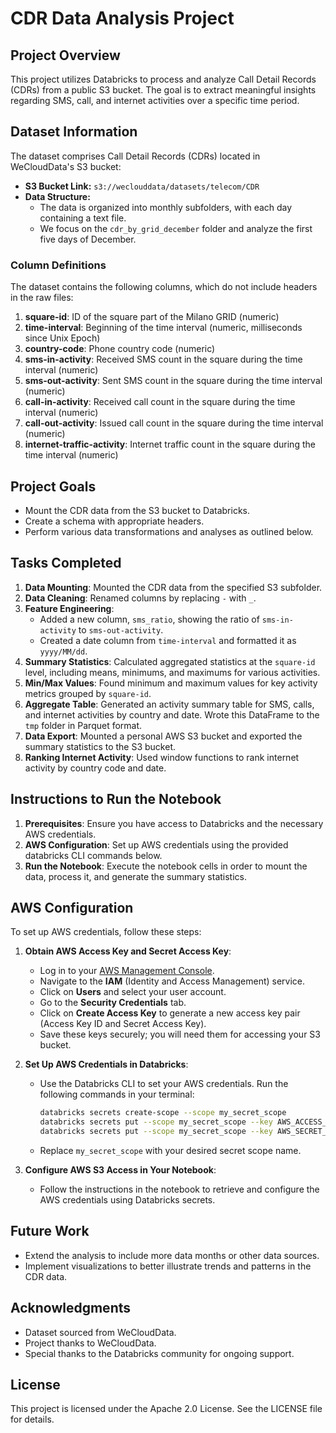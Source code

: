 # CDR Data Analysis Project

## Project Overview
This project utilizes Databricks to process and analyze Call Detail Records (CDRs) from a public S3 bucket. The goal is to extract meaningful insights regarding SMS, call, and internet activities over a specific time period.

## Dataset Information
The dataset comprises Call Detail Records (CDRs) located in WeCloudData's S3 bucket:

- **S3 Bucket Link:** `s3://weclouddata/datasets/telecom/CDR`
- **Data Structure:**
  - The data is organized into monthly subfolders, with each day containing a text file.
  - We focus on the `cdr_by_grid_december` folder and analyze the first five days of December.

### Column Definitions
The dataset contains the following columns, which do not include headers in the raw files:

1. **square-id**: ID of the square part of the Milano GRID (numeric)
2. **time-interval**: Beginning of the time interval (numeric, milliseconds since Unix Epoch)
3. **country-code**: Phone country code (numeric)
4. **sms-in-activity**: Received SMS count in the square during the time interval (numeric)
5. **sms-out-activity**: Sent SMS count in the square during the time interval (numeric)
6. **call-in-activity**: Received call count in the square during the time interval (numeric)
7. **call-out-activity**: Issued call count in the square during the time interval (numeric)
8. **internet-traffic-activity**: Internet traffic count in the square during the time interval (numeric)

## Project Goals
- Mount the CDR data from the S3 bucket to Databricks.
- Create a schema with appropriate headers.
- Perform various data transformations and analyses as outlined below.

## Tasks Completed
1. **Data Mounting**: Mounted the CDR data from the specified S3 subfolder.
2. **Data Cleaning**: Renamed columns by replacing `-` with `_`.
3. **Feature Engineering**:
   - Added a new column, `sms_ratio`, showing the ratio of `sms-in-activity` to `sms-out-activity`.
   - Created a date column from `time-interval` and formatted it as `yyyy/MM/dd`.
4. **Summary Statistics**: Calculated aggregated statistics at the `square-id` level, including means, minimums, and maximums for various activities.
5. **Min/Max Values**: Found minimum and maximum values for key activity metrics grouped by `square-id`.
6. **Aggregate Table**: Generated an activity summary table for SMS, calls, and internet activities by country and date. Wrote this DataFrame to the `tmp` folder in Parquet format.
7. **Data Export**: Mounted a personal AWS S3 bucket and exported the summary statistics to the S3 bucket.
8. **Ranking Internet Activity**: Used window functions to rank internet activity by country code and date.

## Instructions to Run the Notebook
1. **Prerequisites**: Ensure you have access to Databricks and the necessary AWS credentials.
2. **AWS Configuration**: Set up AWS credentials using the provided databricks CLI commands below.
3. **Run the Notebook**: Execute the notebook cells in order to mount the data, process it, and generate the summary statistics.


## AWS Configuration
To set up AWS credentials, follow these steps:

1. **Obtain AWS Access Key and Secret Access Key**:
   - Log in to your [AWS Management Console](https://aws.amazon.com/console/).
   - Navigate to the **IAM** (Identity and Access Management) service.
   - Click on **Users** and select your user account.
   - Go to the **Security Credentials** tab.
   - Click on **Create Access Key** to generate a new access key pair (Access Key ID and Secret Access Key).
   - Save these keys securely; you will need them for accessing your S3 bucket.

2. **Set Up AWS Credentials in Databricks**:
   - Use the Databricks CLI to set your AWS credentials. Run the following commands in your terminal:
     ```bash
     databricks secrets create-scope --scope my_secret_scope
     databricks secrets put --scope my_secret_scope --key AWS_ACCESS_KEY_ID
     databricks secrets put --scope my_secret_scope --key AWS_SECRET_ACCESS_KEY
     ```
   - Replace `my_secret_scope` with your desired secret scope name.

3. **Configure AWS S3 Access in Your Notebook**:
   - Follow the instructions in the notebook to retrieve and configure the AWS credentials using Databricks secrets.


## Future Work
- Extend the analysis to include more data months or other data sources.
- Implement visualizations to better illustrate trends and patterns in the CDR data.

## Acknowledgments
- Dataset sourced from WeCloudData.
- Project thanks to WeCloudData.
- Special thanks to the Databricks community for ongoing support.

## License
This project is licensed under the Apache 2.0 License. See the LICENSE file for details.
